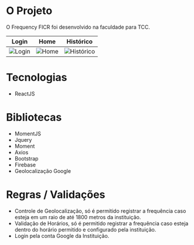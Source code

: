 # O Projeto
O Frequency FICR foi desenvolvido na faculdade para TCC.

| Login | Home | Histórico |
|--|--|--|
| ![Login](https://lh4.googleusercontent.com/u612xAm_dTK4WuQkz7G9tekETzABnIkgTowp6rCzukM9qXNCwuk4vklRTr2XDzTYWfG8VxGl24soxw=w1280-h906) | ![Home](https://lh5.googleusercontent.com/U44RfyZJokNlXTC3O7mV57uFncA1PT_Vk_wHan4eXB0JCS52_pfyDwssp_SCfHyno5AmoAxbv1XpIw=w1280-h906) | ![Histórico](https://lh3.googleusercontent.com/h3ERKF0TbokC_cuBgN8FKe_JvOhS4wUG6kius5fa50BeOEaycM3ekfBKP8Wq0NbBhoYlAA_I9HMc4A=w1280-h906) |



# Tecnologias
<ul>
    <li>ReactJS</li>
</ul>

# Bibliotecas
<ul>
    <li>MomentJS</li>
    <li>Jquery</li>
    <li>Moment</li>
    <li>Axios</li>
    <li>Bootstrap</li>
    <li>Firebase</li>
    <li>Geolocalização Google</li>
</ul>


# Regras / Validações

<ul>
    <li>Controle de Geolocalização, só é permitido registrar a frequência caso esteja em um raio de até 1800 metros da instituição.</li>
    <li>Validação de Horários, só é permitido registrar a frequência caso esteja dentro do horário permitido e configurado pela instituição.</li>
    <li>Login pela conta Google da Instituição.</li>
</ul>



